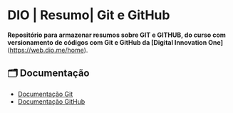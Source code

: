 
# **DIO | Resumo| Git e GitHub**

**Repositório para armazenar resumos sobre GIT e GITHUB, do curso com versionamento de códigos com Git e GitHub da [Digital Innovation One]**(https://web.dio.me/home).

## 🗂 Documentação
- [Documentação Git](https://git-scm.com/doc)
- [Documentação GitHub](https://docs.github.com/)

